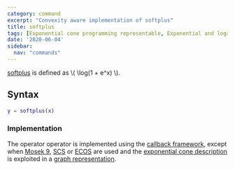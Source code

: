 ```yaml
---
category: command
excerpt: "Convexity aware implementation of softplus"
title: softplus
tags: [Exponential cone programming representable, Exponential and logarithmic functions]
date: '2020-06-04'
sidebar:
  nav: "commands"
---
```


[softplus](/command/entropy) is defined as \\( \log(1 + e^x) \\).

## Syntax

````matlab
y = softplus(x)
````

### Implementation

The operator operator is implemented using the [callback framework](/tutorial/nonlinearoperatorscallback), except when [Mosek 9](/solver/mosek), [SCS](/solver/scs) or  [ECOS](/solver/ecos)  are used and the [exponential cone description](/tutorial/exponentialcone) is exploited in a [graph representation](/tutorial/nonlinearoperatorsgraphs).
